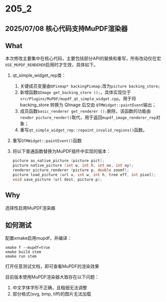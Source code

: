 # 205_2
## 2025/07/08 核心代码支持MuPDF渲染器
## What
本次修改主要集中在核心代码，主要包括部分API的替换和重写，所有改动仅在宏`USE_MUPDF_RENDERER`启用时才生效，具体如下。

1. qt_simple_widget_rep类：

    1. 关键成员变量由`QPixmap* backingPixmap;`改为`picture backing_store;`
    2. 新增函数`QImage get_backing_store ();`，具体实现位于`src/Plugins/MuPDF/mupdf_qt_simple_widget.cpp`，用于将 backing_store 转换为 QImage 后交由 `QTMWidget::paintEvent`输出；
    3. 成员函数`basic_renderer get_renderer ();`删除，该函数的功能由`render picture_render()`取代，用于返回`mupdf_image_renderer_rep`对象；
    4. 重写`qt_simple_widget_rep::repaint_invalid_regions()`函数。

2. 重写`QTMWidget::paintEvent()`函数

3. 将以下普通函数替换为MuPDF插件中实现的版本：

    ```C++
    picture as_native_picture (picture pict);
    picture native_picture (int w, int h, int ox, int oy);
    renderer picture_renderer (picture p, double zoomf);
    picture load_picture (url u, int w, int h, tree eff, int pixel);
    void save_picture (url dest, picture p);
    ```

## Why
选择性启用MuPDF渲染器

## 如何测试
配置xmake启用mupdf，并编译：
```
xmake f --mupdf=true
xmake build stem
xmake run stem
```
打开任意测试文档，即可查看MuPDF的渲染效果

目前版本使用MuPDF渲染器大致存在以下问题：
1. 中文字体字形不正确，且粗细无法调整
2. 部分格式(svg, bmp, tiff)的图片无法加载

